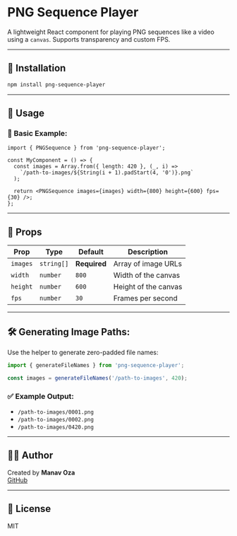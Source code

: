 
# PNG Sequence Player

A lightweight React component for playing PNG sequences like a video using a `canvas`. Supports transparency and custom FPS.

---

## 🚀 Installation
```sh
npm install png-sequence-player
```

---

## 📖 Usage

### 🧩 Basic Example:
```tsx
import { PNGSequence } from 'png-sequence-player';

const MyComponent = () => {
  const images = Array.from({ length: 420 }, (_, i) =>
    `/path-to-images/${String(i + 1).padStart(4, '0')}.png`
  );

  return <PNGSequence images={images} width={800} height={600} fps={30} />;
};
```

---

## 🔧 Props

| Prop | Type | Default | Description |
|-------|------|---------|-------------|
| `images` | `string[]` | **Required** | Array of image URLs |
| `width` | `number` | `800` | Width of the canvas |
| `height` | `number` | `600` | Height of the canvas |
| `fps` | `number` | `30` | Frames per second |

---

## 🛠️ Generating Image Paths:
Use the helper to generate zero-padded file names:

```ts
import { generateFileNames } from 'png-sequence-player';

const images = generateFileNames('/path-to-images', 420);
```

### ✅ Example Output:
- `/path-to-images/0001.png`
- `/path-to-images/0002.png`
- `/path-to-images/0420.png`

---

## 👨‍💻 Author
Created by **Manav Oza**  
[GitHub](https://github.com/ma-9)

---

## 📄 License
MIT
